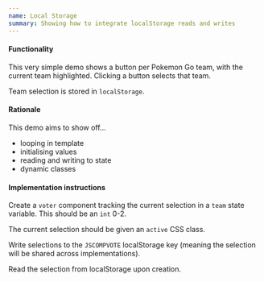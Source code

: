 ```yaml
---
name: Local Storage
summary: Showing how to integrate localStorage reads and writes
---
```


#### Functionality

This very simple demo shows a button per Pokemon Go team, with the current team highlighted. Clicking a button selects that team.

Team selection is stored in `localStorage`.


#### Rationale

This demo aims to show off...

* looping in template
* initialising values
* reading and writing to state
* dynamic classes


#### Implementation instructions

Create a `voter` component tracking the current selection in a `team` state variable. This should be an `int` 0-2. 

The current selection should be given an `active` CSS class.

Write selections to the `JSCOMPVOTE` localStorage key (meaning the selection will be shared across implementations).

Read the selection from localStorage upon creation.
